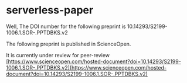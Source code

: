# serverless-paper

Well, The DOI number for the following preprint is 10.14293/S2199-1006.1.SOR-.PPTDBKS.v2


The following preprint is published in ScienceOpen.

It is currently under review for peer-review [https://www.scienceopen.com/hosted-document?doi=10.14293/S2199-1006.1.SOR-.PPTDBKS.v2](https://www.scienceopen.com/hosted-document?doi=10.14293/S2199-1006.1.SOR-.PPTDBKS.v2)
